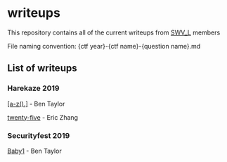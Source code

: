 # writeups

This repository contains all of the current writeups from [SWV_L](https://swvl.red) members

File naming convention: {ctf year}-{ctf name}-{question name}.md

## List of writeups

### Harekaze 2019

[[a-z().]](2019-harekaze-a-z.md) - Ben Taylor

[twenty-five](2019-harekaze-twenty-five.md) - Eric Zhang

### Securityfest 2019

[Baby1](2019-securityfest-baby1.md) - Ben Taylor
